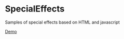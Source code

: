 # SpecialEffects
Samples of special effects based on HTML and javascript

[Demo](https://truemaxdh.github.io/SpecialEffects/)
